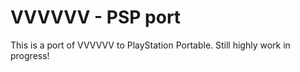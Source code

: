 # VVVVVV - PSP port

This is a port of VVVVVV to PlayStation Portable. Still highly work in progress!
